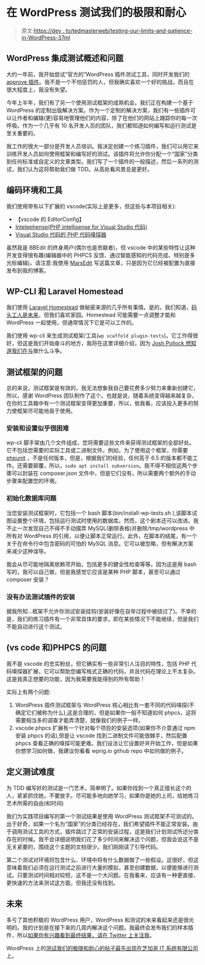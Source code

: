 # 在 WordPress 测试我们的极限和耐心

> 原文:[https://dev . to/tedmasterweb/testing-our-limits-and-patience-in-WordPress-37ml](https://dev.to/tedmasterweb/testing-our-limits-and-patience-in-wordpress-37ml)

## [](#wordpress-integration-testing-overview-and-issues)WordPress 集成测试概述和问题

大约一年前，我开始尝试“官方的”WordPress 插件测试工具，同时开发我们的[approve 插件](https://wordpress.org/plugins/ratify)。我不是一个不怕惩罚的人，但我确实喜欢一个好的挑战，而且在很大程度上，我没有失望。

今年上半年，我们有了另一个使用测试框架的成熟机会。我们正在构建一个基于 WordPress 的定制出版解决方案。作为一个定制的解决方案，我们有一些插件可以让作者和编辑(更)容易地管理他们的内容，除了在他们的网站上跟踪你的每一次呼吸。作为一个几乎有 10 名开发人员的团队，我们都知道如何编写和运行测试是至关重要的。

我工作的很大一部分是开发人员培训。我决定创建一个练习插件，我们可以用它来训练开发人员如何使用框架和编写好的测试。该插件将允许你分配一个“国家”分类到任何标准或自定义的文章类型。我们写了一个插件的一般描述，然后一系列的测试，我们认为这将帮助我们做 TDD。从高处看风景总是更好。

## [](#coding-environment-and-tools)编码环境和工具

我们使用带有以下扩展的 vscode(实际上是更多，但这些与本项目相关):

*   【vscode 的 EditorConfig】
*   [Intelephense(PHP intellisense for Visual Studio 代码)](https://github.com/bmewburn/vscode-intelephense)
*   [Visual Studio 代码的 PHP 代码嗅探器](https://github.com/ikappas/vscode-phpcs)

虽然我是 BBEdit 的终身用户(偶尔也是贡献者)，但 vscode 中的某些特性让这种开发变得很有趣(编辑器中的 PHPCS 反馈、通过智能感知的代码完成、特别是多光标编辑)。请注意:我使用 [MarsEdit](https://www.red-sweater.com/marsedit/) 写这篇文章，只是因为它已经被配置为直接发布到我的博客。

## WP-CLI 和 Laravel Homestead

我们使用 [Laravel Homestead](https://laravel.com/docs/5.8/homestead) 做秘密来源的几乎所有事情。是的，我们知道，[码头工人是未来](https://circleci.com/blog/its-the-future/)，但我们喜欢家园。Homestead 可能需要一点调整才能和 WordPress 一起使用，但通常情况下它是可以工作的。

我们使用 wp-cli 来生成测试框架/工具(`wp scaffold plugin-tests`)。它工作得很好，但这是我们开始奋斗的地方，我将在这里详细介绍，因为 [Josh Pollock 想知道我们在与](https://twitter.com/Josh412/status/1162321172631080960)做什么斗争。

## [](#issues-with-the-testing-framework)测试框架的问题

总的来说，测试框架是有效的，我无法想象我自己要花费多少努力来重新创建它，所以，感谢 WordPress 团队制作了这个。也就是说，随着系统变得越来越复杂，在你的工具箱中有一个测试框架变得更加重要，所以，依我看，应该投入更多的努力使框架尽可能地易于使用。

### [](#installation-and-setup-seems-difficult)安装和设置似乎很困难

wp-cli 脚手架由几个文件组成，您将需要这些文件来获得测试框架的全部好处。它不包括您需要的实际工具或二进制文件。例如，为了使用这个框架，你需要 [phpunit](https://phpunit.de/manual/6.5/en/installation.html) ，不是任何版本，但是，根据我们的经验，任何高于 6.5 的版本都不能工作。还需要颠覆，所以，`sudo apt install subversion`。我不得不相信这两个步骤可以封装在 composer.json 文件中，但是它们没有，所以需要两个额外的手动步骤来配置您的环境。

### [](#initializing-the-database-issues)初始化数据库问题

当您安装测试框架时，它包括一个 bash 脚本(bin/install-wp-tests.sh ),该脚本试图设置整个环境，包括运行测试时使用的数据库。然而，这个剧本还可以改进。我不止一次发现自己不得不手动摆弄 MySQL(删除表格)并删除/tmp/wordpress 中所有对 WordPress 的引用，以便让脚本正常运行。此外，在脚本的结尾，有一个关于在命令行中包含密码的可怕的 MySQL 消息。它可以被忽略，但有解决方案来减少这种误导。

我会从尽可能地隔离依赖项开始，包括更多的健全性检查等等。因为这是用 bash 写的，我可以自己做，但是我感觉它应该是某种 PHP 脚本，甚至可以通过 composer 安装？

### [](#there-is-no-way-to-test-plugin-installation)没有办法测试插件的安装

据我所知…框架不允许你测试安装挂钩(安装好像在自举过程中被绕过了)。不幸的是，我们的练习插件有一个非常具体的要求，即在某些情况下不能继续，但是我们不能自动进行这个测试。

## (vs code 和)PHPCS 的问题

我不是 vscode 的忠实粉丝，但它确实有一些非常引人注目的特性，包括 PHP 代码嗅探器扩展，它可以帮助您编写格式正确的代码，并且代码在理论上不太复杂。这是我真正想要的功能，因为我需要我能得到的所有帮助！

实际上有两个问题:

1.  WordPress 插件测试框架与 WordPress 核心相比有一套不同的代码嗅探(不确定它们被称为什么),这是合理的，但是如果你一般不知道如何 phpcs，这将需要相当多的调查才能弄清楚，就像我们的例子一样。
2.  vscode phpcs 扩展有一个针对每个项目的安装选项(如果你不介意通过 npm 安装 phpcs 的话),但是让 vscode 找到二进制文件可能很棘手，然后配置 phpcs 查看正确的嗅探可能更难。我们设法让它设置好并开始工作，但是如果你想学习如何做，我建议你看看 wprig.io github repo 中如何做的例子。

## [](#difficulty-defining-tests)定义测试难度

为 TDD 编写好的测试是一门艺术，简单明了。如果你找到一个真正擅长这个的人，紧紧抓住她，不要放手。尽可能多地向她学习，如果你是她的上司，给她练习艺术所需的自由(和时间)

我们为实践项目编写的第一个测试结果是使用 WordPress 测试框架不可测试的。出于好奇，如果一个名为“国家”的分类已经存在，我们希望插件不能正常安装。由于调用测试工具的方式，插件跳过了正常的安装过程，这是我们计划测试所述分类存在的时候。我不会详细说明我们花了多少时间来解决这个问题，但我会说这不是无关紧要的，围绕这个主题的文档很少。我们刚刚读了引导代码。

第二个测试对环境将包含什么、环境中将有什么数据做了一些假设。这很好，但这意味着我们必须在运行测试之前进行大量的模拟，甚至创建数据，以便能够进行测试。只要测试时间相对较短，这不是一个大问题。在我看来，应该有一种更直接、更快速的方法来测试这方面，但我还没有找到。

## [](#the-future)未来

多亏了其他积极的 WordPress 用户，WordPress 和测试的未来看起来还是很光明的。我的计划是在接下来的几周内解决这个问题。我最终会发布我们的样本插件，所以[如果你有兴趣看到最终结果，请在 Twitter 上关注我](https://twitter.com/tedmasterweb)。

WordPress 上的[测试我们的极限和耐心的帖子最先出现在](https://www.chicagoitsystems.com/testing-our-limits-and-patience-in-wordpress/)[芝加哥 IT 系统有限公司](https://www.chicagoitsystems.com)上。
